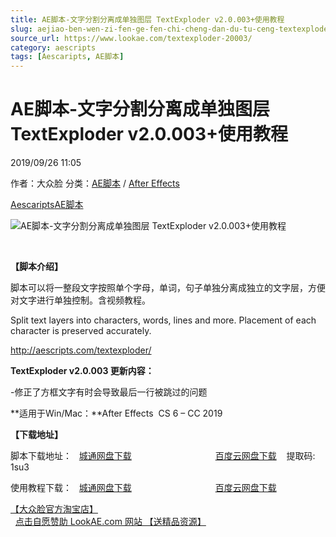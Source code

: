 ```yaml
---
title: AE脚本-文字分割分离成单独图层 TextExploder v2.0.003+使用教程
slug: aejiao-ben-wen-zi-fen-ge-fen-chi-cheng-dan-du-tu-ceng-textexploder-v2-0-003-shi-yong-jiao-cheng
source_url: https://www.lookae.com/textexploder-20003/
category: aescripts
tags: [Aescaripts, AE脚本]
---
```

# AE脚本-文字分割分离成单独图层 TextExploder v2.0.003+使用教程

2019/09/26 11:05

作者：大众脸
分类：[AE脚本](https://www.lookae.com/after-effects/aescripts/) / [After Effects](https://www.lookae.com/after-effects/)

[Aescaripts](https://www.lookae.com/tag/aescaripts/)[AE脚本](https://www.lookae.com/tag/ae%e8%84%9a%e6%9c%ac/)

![AE脚本-文字分割分离成单独图层 TextExploder v2.0.003+使用教程](https://www.lookae.com/wp-content/uploads/2019/09/Text-Exploder.jpg "AE脚本-文字分割分离成单独图层 TextExploder v2.0.003+使用教程-LookAE.com")

[﻿](https://cloud.video.taobao.com//play/u/705956171/p/1/e/6/t/1/50027194666.mp4)

**【脚本介绍】**

脚本可以将一整段文字按照单个字母，单词，句子单独分离成独立的文字层，方便对文字进行单独控制。含视频教程。

Split text layers into characters, words, lines and more. Placement of each character is preserved accurately.

http://aescripts.com/textexploder/

**TextExploder v2.0.003 更新内容：**

-修正了方框文字有时会导致最后一行被跳过的问题

**适用于Win/Mac：**After Effects  CS 6 – CC 2019

**【下载地址】**

脚本下载地址：   [城通网盘下载](https://tc5.us/file/680462-399487705)                                  [百度云网盘下载](https://pan.baidu.com/s/10mJT7xNmePiZINDHPDwnGQ)    提取码: 1su3

使用教程下载：   [城通网盘下载](https://www.pipipan.com/fs/680462-220389175)                                  [百度云网盘下载](https://pan.baidu.com/s/1miMJgOK)

[【大众脸官方淘宝店】](https://lookae.taobao.com/)                [点击自愿赞助 LookAE.com 网站 【送精品资源】](https://www.lookae.com/sponsor/)
